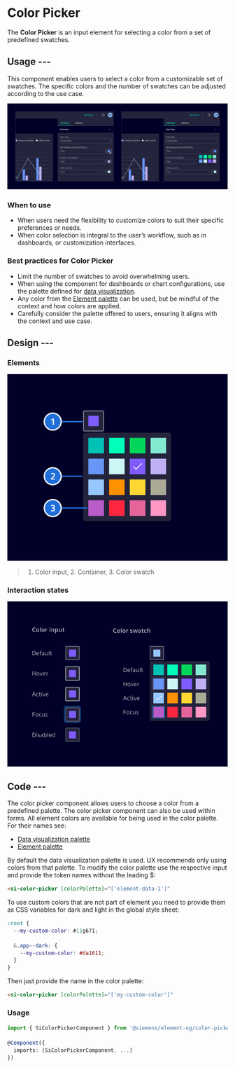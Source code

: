 # Color Picker

The **Color Picker** is an input element for selecting a color from a set of predefined swatches.

## Usage ---

This component enables users to select a color from a customizable set of swatches.
The specific colors and the number of swatches can be adjusted according to the use case.

![Color picker](images/color-picker.png)

### When to use

- When users need the flexibility to customize colors to suit their specific preferences or needs.
- When color selection is integral to the user’s workflow, such as in dashboards, or customization interfaces.

### Best practices for Color Picker

- Limit the number of swatches to avoid overwhelming users.
- When using the component for dashboards or chart configurations, use the palette defined
  for [data visualization](../../fundamentals/colors/data-visualization-colors.md).
- Any color from the [Element palette](../../fundamentals/colors/color-palette.md) can be used, but be mindful of
  the context and how colors are applied.
- Carefully consider the palette offered to users, ensuring it aligns with the context and use case.

## Design ---

### Elements

![Color picker elements](images/color-picker-elements.png)

> 1. Color input, 2. Container, 3. Color swatch

### Interaction states

![Color picker states](images/color-picker-states.png)

## Code ---

The color picker component allows users to choose a color from a predefined palette. The color picker component can also be used within forms.
All element colors are available for being used in the color palette. For their names see:

- [Data visualization palette](../../fundamentals/colors/data-visualization-colors.md)
- [Element palette](../../fundamentals/colors/color-palette.md)

By default the data visualization palette is used. UX recommends only using colors
from that palette. To modify the color palette use the respective input and provide the token names without the leading $:

```html
<si-color-picker [colorPalette]="['element-data-1']"
```

To use custom colors that are not part of element you need to provide them as CSS variables for dark and light in the global style sheet:

```scss
:root {
  --my-custom-color: #11g671;

  &.app--dark: {
    --my-custom-color: #da1611;
  }
}
```

Then just provide the name in the color palette:

```html
<si-color-picker [colorPalette]="['my-custom-color']"
```

### Usage

```ts
import { SiColorPickerComponent } from '@siemens/element-ng/color-picker';

@Component({
  imports: [SiColorPickerComponent, ...]
})
```

<si-docs-component example="si-color-picker/si-color-picker" height="250"></si-docs-component>

<si-docs-api component="SiColorPickerComponent"></si-docs-api>

<si-docs-types></si-docs-types>
